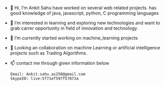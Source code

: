 - 👋 Hi, I’m Ankit Sahu  have worked on several web related projects. has good knowledge of java, javascript, python, C programming languages   
- 👀 I’m interested in learning and exploring new technologies and want to grab carrer opportunity in field of innovation and technology.
- 🌱 I’m currently started working on machine_learning projects
- 💞️ Looking an collaboration on  machine Learning or artificial intelligence projects such as Trading Algorithms.
- 📫 contact me through given information below
      
      Email: Ankit.sahu.as250@gmail.com
      SkypeID: live:5f71ef597f57873a


